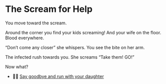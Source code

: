 # The Scream for Help

You move toward the scream.

Around the corner you find your kids screaming! And your wife on the floor. Blood everywhere.

“Don’t come any closer” she whispers. You see the bite on her arm.

The infected rush towards you. She screams “Take them! GO!”

Now what?

- 🏃‍♂️ [Say goodbye and run with your daughter](./scene5A.md)


